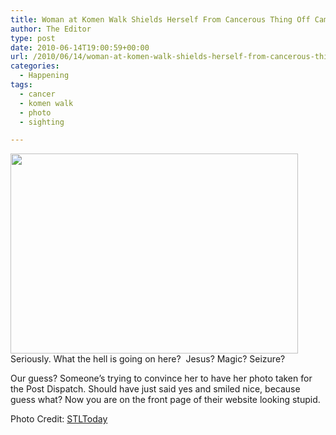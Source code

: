 ```yaml
---
title: Woman at Komen Walk Shields Herself From Cancerous Thing Off Camera
author: The Editor
type: post
date: 2010-06-14T19:00:59+00:00
url: /2010/06/14/woman-at-komen-walk-shields-herself-from-cancerous-thing-off-camera/
categories:
  - Happening
tags:
  - cancer
  - komen walk
  - photo
  - sighting

---
```

<a rel="attachment wp-att-5006" href="http://punchingkitty.com/2010/06/14/woman-at-komen-walk-shields-herself-from-cancerous-thing-off-camera/komen460june142010/"><img class="aligncenter size-full wp-image-5006" title="komen460june142010" src="http://media.punchingkitty.com/wordpress/2010/06/komen460june142010.jpg?filter=full" alt="" width="460" height="320" /></a>Seriously. What the hell is going on here?  Jesus? Magic? Seizure?

Our guess? Someone&#8217;s trying to convince her to have her photo taken for the Post Dispatch. Should have just said yes and smiled nice, because guess what? Now you are on the front page of their website looking stupid.

Photo Credit: <a href="http://www.stltoday.com" target="_blank">STLToday</a>